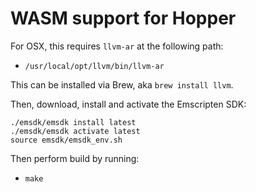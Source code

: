 # WASM support for Hopper

For OSX, this requires `llvm-ar` at the following path:

 * `/usr/local/opt/llvm/bin/llvm-ar`

This can be installed via Brew, aka `brew install llvm`.

Then, download, install and activate the Emscripten SDK:

```
./emsdk/emsdk install latest
./emsdk/emsdk activate latest
source emsdk/emsdk_env.sh
```

Then perform build by running:

 * `make`
